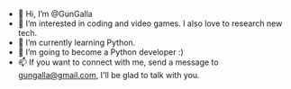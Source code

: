 - 👋 Hi, I’m @GunGalla
- 👀 I’m interested in coding and video games. I also love to research new tech.
- 🌱 I’m currently learning Python.
- 💞️ I’m going to become a Python developer :)
- 📫 If you want to connect with me, send a message to gungalla@gmail.com, I'll be glad to talk with you.

<!---
GunGalla/GunGalla is a ✨ special ✨ repository because its `README.md` (this file) appears on your GitHub profile.
You can click the Preview link to take a look at your changes.
--->
